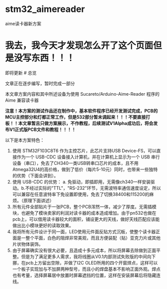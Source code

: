 # stm32_aimereader
aime读卡器新方案
<h1> 我去，我今天才发现怎么开了这个页面但是没写东西！！！ </h1>
即将更新
# 总览

文章正在逐步编写，暂时完成一部分

本文章方案内容和其中所述设备为使用 Sucareto/Arduino-Aime-Reader 程序的 Aime 兼容读卡器

**注意！本方案的测试作品还在制作中，基本软件程序已经开发测试完成，PCB的MCU主控部分和灯都正常工作，但是532部分暂未调起来！！！不要直接打板！！本文章暂且只做方案展示，不作教程，后续测试V1Alpha成功后，将会发布V1正式版PCB文件和教程！！！！**

以下是本方案特色：  

1. 使用 STM32F103C8T6 作为主控芯片，此芯片支持USB Device-FS，可以直接作为一个 USB-CDC 设备接入计算机，并在计算机上显示为一个 USB 串行设备（串口），免去了CH340一类USB转串口芯片的成本，且不用Atmega32U4的高价格，做到了低价（每片5-10元）同时，也带来一些独特的优势（下面会讲到）。
2. 使用 USB-CDC 的优势： a. 免驱动，即插即用，无需像ch340一样安装驱动。b.不经过实际的"TTL"，"RS-232"环节，无需波特率通信速度设定，所以可以兼容在任意波特率下免设置即使用，免去了切换38400和115200的麻烦。（原理下面讲述）
3. 所有元件全部贴片于一张PCB，整个PCB浑然一体，减少了厚度。无需插模块，也避免了模块卖家的利润对读卡器的成本造成增加。由于pn532也做在pcb上，可以借用读卡器较大的面积，铺设更大的天线，做好天线匹配应该能做出比小模块更好的读取效果。
4. 我将所有元件设计于同一面，LED使用元件面反贴方式沉板，使整个读卡器正面是一整个平面，白色的阻焊非常美观，而且方便装配（贴）亚克力片或其他片状物体装饰。
5. 由于屏幕确实没有很大必要，且造成十多元成本，所以将屏幕去除做到正面平整。但是为了满足更多人需求，我将线圈从V0.1内部测试失败版的中间向下挪，在pcb上方留出空隙，并做了I2C OLED所用的四个开窗焊点，这样可以一个板子实现加与不加屏两种型号，而且小的焊盘基本不影响正面外观。焊点也有考量，选择屏幕居中放置时屏幕遮挡的位置，这样在安装屏幕后将隐藏连线。

